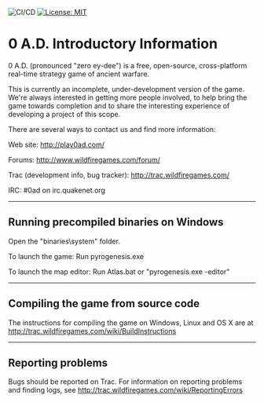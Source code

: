  ![CI/CD](https://github.com/jvirma/Project_0AD/workflows/CI/CD/badge.svg)
 [![License: MIT](https://img.shields.io/badge/License-MIT-yellow.svg)](https://opensource.org/licenses/MIT)
 
 0 A.D. Introductory Information
=================================

0 A.D. (pronounced "zero ey-dee") is a free, open-source, cross-platform
real-time strategy game of ancient warfare.

This is currently an incomplete, under-development version of the game.
We're always interested in getting more people involved, to help bring the game
towards completion and to share the interesting experience of developing a
project of this scope.

There are several ways to contact us and find more information:

  Web site: http://play0ad.com/

  Forums: http://www.wildfiregames.com/forum/

  Trac (development info, bug tracker): http://trac.wildfiregames.com/

  IRC: #0ad on irc.quakenet.org


---------------------------------------
Running precompiled binaries on Windows
---------------------------------------

Open the "binaries\system" folder.

To launch the game: Run pyrogenesis.exe

To launch the map editor: Run Atlas.bat or "pyrogenesis.exe -editor"


-----------------------------------
Compiling the game from source code
-----------------------------------

The instructions for compiling the game on Windows, Linux and OS X are at
http://trac.wildfiregames.com/wiki/BuildInstructions


------------------
Reporting problems
------------------

Bugs should be reported on Trac. For information on reporting problems
and finding logs, see http://trac.wildfiregames.com/wiki/ReportingErrors
